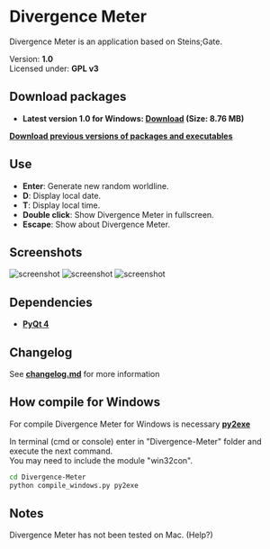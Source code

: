 Divergence Meter
===============================================================================
Divergence Meter is an application based on Steins;Gate.

Version: **1.0**<br />
Licensed under: **GPL v3**

Download packages
------------------------------------------------------------------------------
- **Latest version 1.0 for Windows: [Download](https://github.com/LuqueDaniel/Divergence-Meter/blob/master/packages/1.0/divergence_meter_windows_1.0.zip?raw=true) (Size: 8.76 MB)**

**[Download previous versions of packages and executables](https://github.com/LuqueDaniel/Divergence-Meter/tree/master/packages)**

Use
------------------------------------------------------------------------------
- **Enter**: Generate new random worldline.
- **D**: Display local date.
- **T**: Display local time.
- **Double click**: Show Divergence Meter in fullscreen.
- **Escape**: Show about Divergence Meter.

Screenshots
------------------------------------------------------------------------------
![screenshot](https://raw.github.com/LuqueDaniel/Divergence-Meter/master/screenshots/screen_line.png)
![screenshot](https://raw.github.com/LuqueDaniel/Divergence-Meter/master/screenshots/screen_time.png)
![screenshot](https://raw.github.com/LuqueDaniel/Divergence-Meter/master/screenshots/screen_date.png)

Dependencies
------------------------------------------------------------------------------
- **[PyQt 4](http://www.riverbankcomputing.co.uk/software/pyqt/download)**

Changelog
------------------------------------------------------------------------------
See **[changelog.md](https://github.com/LuqueDaniel/Divergence-Meter/blob/master/changelog.md)** for more information

How compile for Windows
------------------------------------------------------------------------------
For compile Divergence Meter for Windows is necessary **[py2exe](http://www.py2exe.org/)**

In terminal (cmd or console) enter in "Divergence-Meter" folder and execute the next command.<br />
You may need to include the module "win32con".

```bash
cd Divergence-Meter
python compile_windows.py py2exe
```

Notes
-----------------------------------------------------------------------------
Divergence Meter has not been tested on Mac. (Help?)
